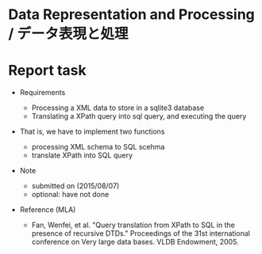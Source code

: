 # Data Representation and Processing / データ表現と処理
# Report task

* Requirements
  - Processing a XML data to store in a sqlite3 database
  - Translating a XPath query into sql query, and executing the query

* That is, we have to implement two functions
  - processing XML schema to SQL scehma
  - translate XPath into SQL query

* Note
  - submitted on (2015/08/07)
  - optional: have not done

* Reference (MLA)
  - Fan, Wenfei, et al. "Query translation from XPath to SQL in the presence of recursive DTDs." Proceedings of the 31st international conference on Very large data bases. VLDB Endowment, 2005.
